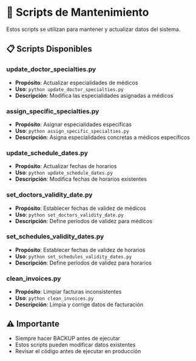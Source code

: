 # 🔧 Scripts de Mantenimiento

Estos scripts se utilizan para mantener y actualizar datos del sistema.

## 📋 Scripts Disponibles

### **update_doctor_specialties.py**
- **Propósito**: Actualizar especialidades de médicos
- **Uso**: `python update_doctor_specialties.py`
- **Descripción**: Modifica las especialidades asignadas a médicos

### **assign_specific_specialties.py**
- **Propósito**: Asignar especialidades específicas
- **Uso**: `python assign_specific_specialties.py`
- **Descripción**: Asigna especialidades concretas a médicos específicos

### **update_schedule_dates.py**
- **Propósito**: Actualizar fechas de horarios
- **Uso**: `python update_schedule_dates.py`
- **Descripción**: Modifica fechas de horarios existentes

### **set_doctors_validity_date.py**
- **Propósito**: Establecer fechas de validez de médicos
- **Uso**: `python set_doctors_validity_date.py`
- **Descripción**: Define períodos de validez para médicos

### **set_schedules_validity_dates.py**
- **Propósito**: Establecer fechas de validez de horarios
- **Uso**: `python set_schedules_validity_dates.py`
- **Descripción**: Define períodos de validez para horarios

### **clean_invoices.py**
- **Propósito**: Limpiar facturas inconsistentes
- **Uso**: `python clean_invoices.py`
- **Descripción**: Limpia y corrige datos de facturación

## ⚠️ Importante

- Siempre hacer BACKUP antes de ejecutar
- Estos scripts pueden modificar datos existentes
- Revisar el código antes de ejecutar en producción

